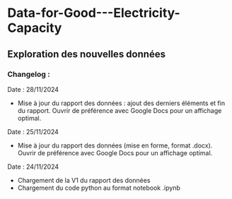 # Data-for-Good---Electricity-Capacity

## Exploration des nouvelles données


### Changelog :


Date : 28/11/2024
- Mise à jour du rapport des données : ajout des derniers éléments et fin du rapport. Ouvrir de préférence avec Google Docs pour un affichage optimal.
  

Date : 25/11/2024
- Mise à jour du rapport des données (mise en forme, format .docx). Ouvrir de préférence avec Google Docs pour un affichage optimal.


Date : 24/11/2024
- Chargement de la V1 du rapport des données
- Chargement du code python au format notebook .ipynb
